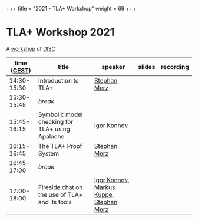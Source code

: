 +++
title = "2021 - TLA+ Workshop"
weight = 69
+++

# TLA+ Workshop 2021

A [workshop](http://www.disc-conference.org/wp/disc2021/workshops/) of [DISC](http://www.disc-conference.org/wp/disc2021/)

time ([CEST](https://www.timeanddate.com/time/zones/cest))  | title  | speaker | slides | recording |
------|--------|---------|--------|------------
14:30-15:30 | Introduction to TLA+ | [Stephan Merz](https://members.loria.fr/Stephan.Merz/) | | |
15:30-15:45 | *break* | | | |
15:45-16:15 | Symbolic model checking for TLA+ using Apalache | [Igor Konnov](https://konnov.github.io) | | |
16:15-16:45 | The TLA+ Proof System | [Stephan Merz](https://members.loria.fr/Stephan.Merz/) | | |
16:45-17:00 | *break* | | | |
17:00-18:00 | Fireside chat on the use of TLA+ and its tools | [Igor Konnov](https://konnov.github.io), [Markus Kuppe](https://www.linkedin.com/in/markus-kuppe-643559180/), [Stephan Merz](https://members.loria.fr/Stephan.Merz/) | | |

